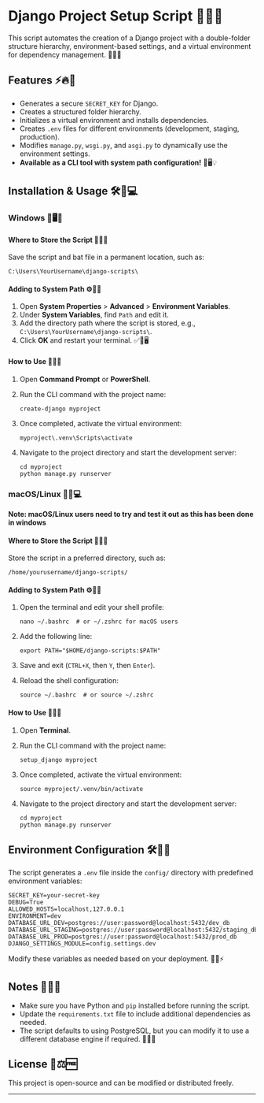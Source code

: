 # Django Project Setup Script 🚀🎯✨

This script automates the creation of a Django project with a double-folder structure hierarchy, environment-based settings, and a virtual environment for dependency management. 🎨🔧📂

## Features ⚡🔥🚀

- Generates a secure `SECRET_KEY` for Django.
- Creates a structured folder hierarchy.
- Initializes a virtual environment and installs dependencies.
- Creates `.env` files for different environments (development, staging, production).
- Modifies `manage.py`, `wsgi.py`, and `asgi.py` to dynamically use the environment settings.
- **Available as a CLI tool with system path configuration!** 🎉🖥️💡

## Installation & Usage 🛠️📌💻

### Windows 🏁🖥️🔄

#### Where to Store the Script 📂📍💾

Save the script and bat file in a permanent location, such as:

```
C:\Users\YourUsername\django-scripts\
```

#### Adding to System Path ⚙️🔗📝

1. Open **System Properties** > **Advanced** > **Environment Variables**.
2. Under **System Variables**, find `Path` and edit it.
3. Add the directory path where the script is stored, e.g., `C:\Users\YourUsername\django-scripts\`.
4. Click **OK** and restart your terminal. ✅🔄🖥️

#### How to Use 🚀💡🎯

1. Open **Command Prompt** or **PowerShell**.
2. Run the CLI command with the project name:

   ```
   create-django myproject
   ```

3. Once completed, activate the virtual environment:

   ```
   myproject\.venv\Scripts\activate
   ```

4. Navigate to the project directory and start the development server:

   ```
   cd myproject
   python manage.py runserver
   ```

### macOS/Linux 🍎🐧💻

**Note: macOS/Linux users need to try and test it out as this has been done in windows**

#### Where to Store the Script 📂📍💾

Store the script in a preferred directory, such as:

```
/home/yourusername/django-scripts/
```

#### Adding to System Path ⚙️🔗📝

1. Open the terminal and edit your shell profile:

   ```
   nano ~/.bashrc  # or ~/.zshrc for macOS users
   ```

2. Add the following line:

   ```
   export PATH="$HOME/django-scripts:$PATH"
   ```

3. Save and exit (`CTRL+X`, then `Y`, then `Enter`).
4. Reload the shell configuration:

   ```
   source ~/.bashrc  # or source ~/.zshrc
   ```

#### How to Use 🚀💡🎯

1. Open **Terminal**.
2. Run the CLI command with the project name:

   ```
   setup_django myproject
   ```

3. Once completed, activate the virtual environment:

   ```
   source myproject/.venv/bin/activate
   ```

4. Navigate to the project directory and start the development server:

   ```
   cd myproject
   python manage.py runserver
   ```

## Environment Configuration 🛠️🔑📜

The script generates a `.env` file inside the `config/` directory with predefined environment variables:

```
SECRET_KEY=your-secret-key
DEBUG=True
ALLOWED_HOSTS=localhost,127.0.0.1
ENVIRONMENT=dev
DATABASE_URL_DEV=postgres://user:password@localhost:5432/dev_db
DATABASE_URL_STAGING=postgres://user:password@localhost:5432/staging_db
DATABASE_URL_PROD=postgres://user:password@localhost:5432/prod_db
DJANGO_SETTINGS_MODULE=config.settings.dev
```

Modify these variables as needed based on your deployment. 🔄📝⚡

## Notes 📝💡📌

- Make sure you have Python and `pip` installed before running the script.
- Update the `requirements.txt` file to include additional dependencies as needed.
- The script defaults to using PostgreSQL, but you can modify it to use a different database engine if required. 🔄🔧💾

## License 📜⚖️🆓

This project is open-source and can be modified or distributed freely.

---
